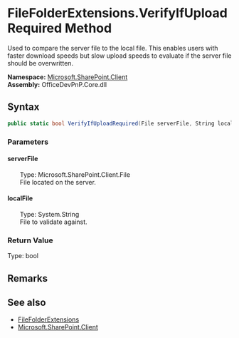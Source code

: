 # FileFolderExtensions.VerifyIfUploadRequired Method  
 Used to compare the server file to the local file. This enables users with faster download speeds but slow upload speeds to evaluate if the server file should be overwritten.   

**Namespace:** [Microsoft.SharePoint.Client](Microsoft.SharePoint.Client.md)  
**Assembly:** OfficeDevPnP.Core.dll  
## Syntax
```C#
public static bool VerifyIfUploadRequired(File serverFile, String localFile)
```
### Parameters
#### serverFile  
&emsp;&emsp;Type: Microsoft.SharePoint.Client.File  
&emsp;&emsp;File located on the server.  

  

#### localFile  
&emsp;&emsp;Type: System.String  
&emsp;&emsp;File to validate against.  

  

### Return Value
Type: bool  

## Remarks
  
## See also
- [FileFolderExtensions](Microsoft.SharePoint.Client.FileFolderExtensions.md) 
- [Microsoft.SharePoint.Client](Microsoft.SharePoint.Client.md) 
